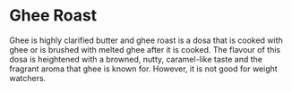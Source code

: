 # Ghee Roast

Ghee is highly clarified butter and ghee roast is  a dosa that is cooked with ghee or is brushed with melted ghee after it is cooked.
The flavour of this dosa is heightened with a browned, nutty, caramel-like taste and the fragrant aroma that ghee is known for.
However, it is not good for weight watchers.

